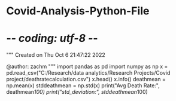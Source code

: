 # Covid-Analysis-Python-File

# -*- coding: utf-8 -*-
"""
Created on Thu Oct  6 21:47:22 2022

@author: zachm
"""
import pandas as pd
import numpy as np
x = pd.read_csv("C:/Research/data analytics/Research Projects/Covid project/deathratecalculation.csv")
x.head()
x.info()
deathmean = np.mean(x)
stddeathmean = np.std(x)
print("Avg Death Rate:", deathmean*100)
print("std_deviation:", stddeathmean*100)
